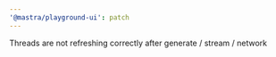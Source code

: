 ```yaml
---
'@mastra/playground-ui': patch
---
```


Threads are not refreshing correctly after generate / stream / network
